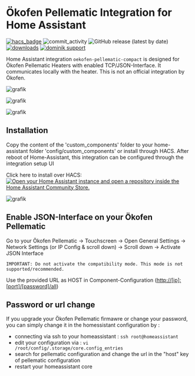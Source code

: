 # Ökofen Pellematic Integration for Home Assistant

[![hacs_badge](https://img.shields.io/badge/HACS-Default-41BDF5.svg?style=flat-square)](https://github.com/hacs/integration)
![commit_activity](https://img.shields.io/github/commit-activity/y/dominikamann/oekofen-pellematic-compact?color=brightgreen&label=Commits&style=flat-square)
![GitHub release (latest by date)](https://img.shields.io/github/v/release/dominikamann/oekofen-pellematic-compact?style=flat-square)
[![downloads](https://img.shields.io/github/downloads/dominikamann/oekofen-pellematic-compact/total)](https://github.com/dominikamann/oekofen-pellematic-compact/releases)
[![dominik support](https://img.shields.io/badge/support-me-ff5e5b?style=flat-square&logo=ko-fi)](https://github.com/sponsors/dominikamann)


Home Assistant integration `oekofen-pellematic-compact` is designed for Ökofen Pellematic Heaters with enabled TCP/JSON-Interface.
It communicates locally with the heater. This is not an official integration by Ökofen.

![grafik](https://github.com/user-attachments/assets/dbc94d82-ca22-4264-8bf6-36b373ce910b)

![grafik](https://github.com/user-attachments/assets/2800924e-7eef-47db-b73c-383a5b483a47)

![grafik](https://github.com/user-attachments/assets/eba66675-940d-4799-b475-afbf0e70f34d)

## Installation

Copy the content of the 'custom_components' folder to your home-assistant folder 'config/custom_components' or install through HACS.
After reboot of Home-Assistant, this integration can be configured through the integration setup UI

Click here to install over HACS:
[![Open your Home Assistant instance and open a repository inside the Home Assistant Community Store.](https://my.home-assistant.io/badges/hacs_repository.svg)](https://my.home-assistant.io/redirect/hacs_repository/?owner=dominikamann&repository=oekofen-pellematic-compact&category=integration)

![grafik](https://user-images.githubusercontent.com/29973737/211389542-0800d1cf-6df9-45d4-8607-5f90689a8628.png)

## Enable JSON-Interface on your Ökofen Pellematic

Go to your Ökofen Pellematic 
  -> Touchscreen -> Open General Settings -> Network Settings (or IP Config & scroll down)
    -> Scroll down -> Activate JSON Interface
    
    IMPORTANT: Do not activate the compatibility mode. This mode is not supported/recommended.

 Use the provided URL as HOST in Component-Configuration (<http://[ip]:[port]/[password]/all>)

## Password or url change

If you upgrade your Ökofen Pellematic firmawre or change your password, you can simply change it in the homessistant configuration by : 
- connecting via ssh to your homeassistant : `ssh root@homeassistant`
- edit your configuration via : `vi /root/config/.storage/core.config_entries`
- search for pellematic configuration and change the url in the "host" key of pellematic configuration
- restart your homeassistant core
